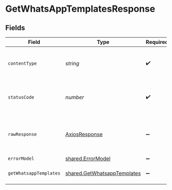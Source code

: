 # GetWhatsAppTemplatesResponse


## Fields

| Field                                                                      | Type                                                                       | Required                                                                   | Description                                                                |
| -------------------------------------------------------------------------- | -------------------------------------------------------------------------- | -------------------------------------------------------------------------- | -------------------------------------------------------------------------- |
| `contentType`                                                              | *string*                                                                   | :heavy_check_mark:                                                         | HTTP response content type for this operation                              |
| `statusCode`                                                               | *number*                                                                   | :heavy_check_mark:                                                         | HTTP response status code for this operation                               |
| `rawResponse`                                                              | [AxiosResponse](https://axios-http.com/docs/res_schema)                    | :heavy_minus_sign:                                                         | Raw HTTP response; suitable for custom response parsing                    |
| `errorModel`                                                               | [shared.ErrorModel](../../models/shared/errormodel.md)                     | :heavy_minus_sign:                                                         | bad request                                                                |
| `getWhatsappTemplates`                                                     | [shared.GetWhatsappTemplates](../../models/shared/getwhatsapptemplates.md) | :heavy_minus_sign:                                                         | WhatsApp templates informations                                            |